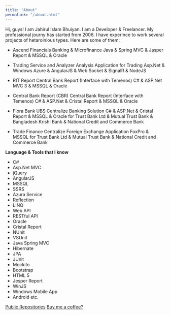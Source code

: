 ```yaml
---
title: "About"
permalink: "/about.html"
---
```


Hi, guys! I am Jahirul Islam Bhuiyan. I am a Developer & Freelancer. My professional journy has started from 2006. I have experince to work several projects of hetaroinious types. Here are some of them:

- Ascend Financials
  Banking & Microfinance
  Java & Spring MVC & Jasper Report & MSSQL & Oracle

- Trading Service and Analyzer
  Analysis Application for Trading
  Asp.Net & Windows Azure & AngularJS & Web Socket & SignalR & NodeJS 

- RIT Report
  Central Bank Report (Interface with Temenos)
  C# & ASP.Net MVC 3 & MSSQL & Oracle

- Central Bank Report (CBR)
  Central Bank Report (Interface with Temenos)
  C# & ASP.Net & Cristal Report & MSSQL & Oracle

- Flora Bank UBS
  Centralize Banking Solution
  C# & ASP.Net & Cristal Report & MSSQL & Oracle
  for Trust Bank Ltd & Mutual Trust Bank & Bangladesh Krishi Bank & National Credit and Commerce Bank

- Trade Finance
  Centralize Foreign Exchange Application
  FoxPro & MSSQL
  for Trust Bank Ltd & Mutual Trust Bank & National Credit and Commerce Bank


**Language & Tools that I know**

- C# 
- Asp.Net MVC 
- jQuery 
- AngularJS 
- MSSQL 
- SSRS 
- Azura Service 
- Reflection 
- LINQ 
- Web API 
- RESTful API 
- Oracle 
- Cristal Report 
- NUnit 
- VSUnit 
- Java Spring MVC 
- Hibernate 
- JPA 
- JUnit 
- Mockito 
- Bootstrap 
- HTML 5 
- Jesper Report 
- WinJS 
- Windows Mobile App 
- Android 
etc. 

<a class="btn btn-danger" href="https://github.com/rajumjib?tab=repositories"><i class="fa fa-download"></i> Public Repositories</a> <a target="_blank" class="btn btn-warning" href="https://www.buymeacoffee.com/rajumjib"><i class="fa fa-coffee"></i> Buy me a coffee?</a>